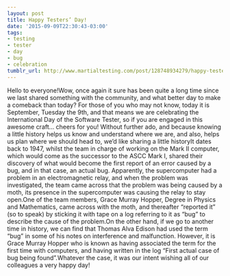 ```yaml
---
layout: post
title: Happy Testers’ Day!
date: '2015-09-09T22:30:43-03:00'
tags:
- testing
- tester
- day
- bug
- celebration
tumblr_url: http://www.martialtesting.com/post/128748934279/happy-testers-day
---
```

Hello to everyone!Wow, once again it sure has been quite a long time since we last shared something with the community, and what better day to make a comeback than today? For those of you who may not know, today it is September, Tuesday the 9th, and that means we are celebrating the International Day of the Software Tester, so if you are engaged in this awesome craft… cheers for you! Without further ado, and because knowing a little history helps us know and understand where we are, and also, helps us plan where we should head to, we’d like sharing a little historyIt dates back to 1947, whilst the team in charge of working on the Mark II computer, which would come as the successor to the ASCC Mark I, shared their discovery of what would become the first report of an error caused by a bug, and in that case, an actual bug. Apparently, the supercomputer had a problem in an electromagnetic relay, and when the problem was investigated, the team came across that the problem was being caused by a moth, its presence in the supercomputer was causing the relay to stay open.One of the team members, Grace Murray Hopper, Degree in Physics and Mathematics, came across with the moth, and thereafter “reported it” (so to speak) by sticking it with tape on a log referring to it as “bug” to describe the cause of the problem.On the other hand, if we go to another time in history, we can find that Thomas Alva Edison had used the term “bug” in some of his notes on interference and malfunction. However, it is Grace Murray Hopper who is known as having associated the term for the first time with computers, and having written in the log “First actual case of bug being found”.Whatever the case, it was our intent wishing all of our colleagues a very happy day!
